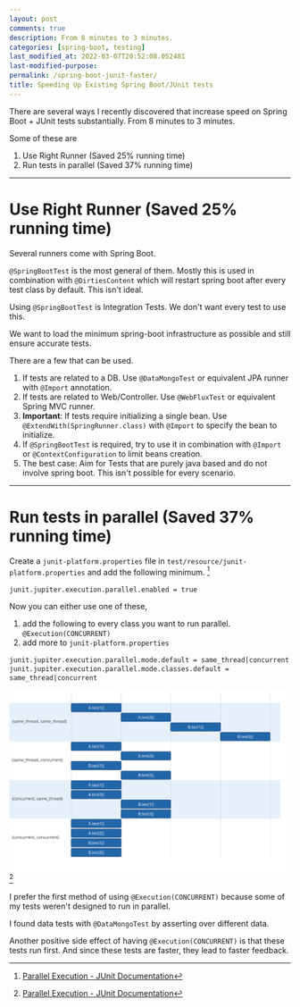 ```yaml
---
layout: post
comments: true
description: From 8 minutes to 3 minutes.
categories: [spring-boot, testing]
last_modified_at: 2022-03-07T20:52:08.052481
last-modified-purpose:
permalink: /spring-boot-junit-faster/
title: Speeding Up Existing Spring Boot/JUnit tests
---
```


There are several ways I recently discovered that increase speed on Spring Boot + JUnit tests substantially. From 8 minutes to 3 minutes.

Some of these are

1. Use Right Runner (Saved 25% running time)
2. Run tests in parallel (Saved 37% running time)

***

# **Use Right Runner** (Saved 25% running time)

Several runners come with Spring Boot. 

`@SpringBootTest` is the most general of them. Mostly this is used in combination with `@DirtiesContent` which will restart spring boot after every test class by default. This isn't ideal.

Using `@SpringBootTest` is Integration Tests. We don't want every test to use this.

We want to load the minimum spring-boot infrastructure as possible and still ensure accurate tests.

There are a few that can be used.

1. If tests are related to a DB. Use `@DataMongoTest` or equivalent JPA runner with `@Import` annotation.
2. If tests are related to Web/Controller. Use `@WebFluxTest` or equivalent Spring MVC runner.
3. **Important**: If tests require initializing a single bean. Use `@ExtendWith(SpringRunner.class)` with `@Import` to specify the bean to initialize.
4. If `@SpringBootTest` is required, try to use it in combination with `@Import` or `@ContextConfiguration` to limit beans creation.
5. The best case: Aim for Tests that are purely java based and do not involve spring boot. This isn't possible for every scenario.

***

# **Run tests in parallel** (Saved 37% running time)

Create a `junit-platform.properties` file in `test/resource/junit-platform.properties` and add the following minimum. [^1]

`junit.jupiter.execution.parallel.enabled = true`

Now you can either use one of these,

1. add the following to every class you want to run parallel. `@Execution(CONCURRENT)`
2. add more to `junit-platform.properties`

```
junit.jupiter.execution.parallel.mode.default = same_thread|concurrent
junit.jupiter.execution.parallel.mode.classes.default =  same_thread|concurrent
```

![](/images/junit-execution-mode.svg)
[^1]

I prefer the first method of using `@Execution(CONCURRENT)` because some of my tests weren't designed to run in parallel.

I found data tests with `@DataMongoTest` by asserting over different data.

Another positive side effect of having `@Execution(CONCURRENT)` is that these tests run first. And since these tests are faster, they lead to faster feedback.

[^1]: [Parallel Execution - JUnit Documentation](https://junit.org/junit5/docs/current/user-guide/#writing-tests-parallel-execution)